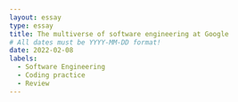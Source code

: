 ```yaml
---
layout: essay
type: essay
title: The multiverse of software engineering at Google
# All dates must be YYYY-MM-DD format!
date: 2022-02-08
labels:
  - Software Engineering
  - Coding practice
  - Review
---
```

